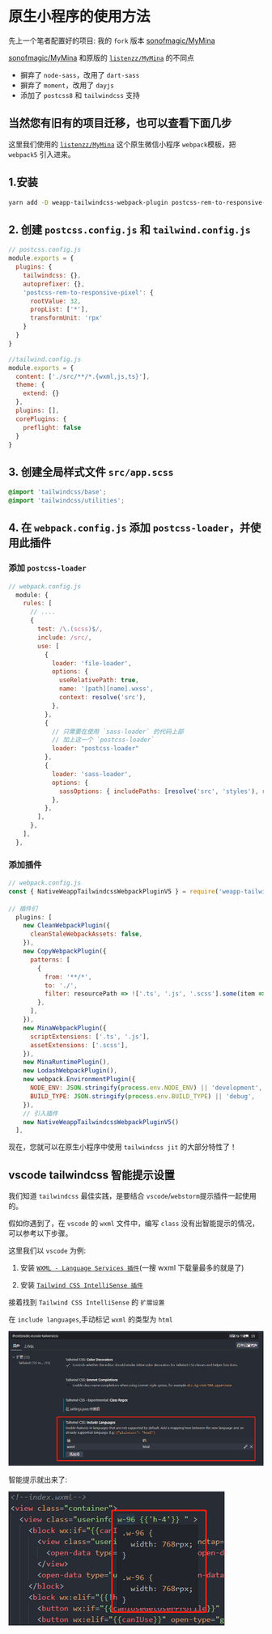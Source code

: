 # 原生小程序的使用方法

先上一个笔者配置好的项目: 我的 `fork` 版本 [sonofmagic/MyMina](https://github.com/sonofmagic/MyMina)

[sonofmagic/MyMina](https://github.com/sonofmagic/MyMina) 和原版的 [`listenzz/MyMina`](https://github.com/listenzz/MyMina) 的不同点

- 摒弃了 `node-sass`，改用了 `dart-sass`
- 摒弃了 `moment`，改用了 `dayjs`
- 添加了 `postcss8` 和 `tailwindcss` 支持

## 当然您有旧有的项目迁移，也可以查看下面几步

这里我们使用的 [`listenzz/MyMina`](https://github.com/listenzz/MyMina) 这个原生微信小程序 `webpack`模板，把 `webpack5` 引入进来。

## 1.安装

```bash
yarn add -D weapp-tailwindcss-webpack-plugin postcss-rem-to-responsive-pixel tailwindcss postcss postcss-loader autoprefixer
```

## 2. 创建 `postcss.config.js` 和 `tailwind.config.js`

```js
// postcss.config.js
module.exports = {
  plugins: {
    tailwindcss: {},
    autoprefixer: {},
    'postcss-rem-to-responsive-pixel': {
      rootValue: 32,
      propList: ['*'],
      transformUnit: 'rpx'
    }
  }
}
```

```js
//tailwind.config.js
module.exports = {
  content: ['./src/**/*.{wxml,js,ts}'],
  theme: {
    extend: {}
  },
  plugins: [],
  corePlugins: {
    preflight: false
  }
}
```

## 3. 创建全局样式文件 `src/app.scss`

```scss
@import 'tailwindcss/base';
@import 'tailwindcss/utilities';
```

## 4. 在 `webpack.config.js` 添加 `postcss-loader`，并使用此插件

### 添加 `postcss-loader`

```js
// webpack.config.js
  module: {
    rules: [
      // ....
      {
        test: /\.(scss)$/,
        include: /src/,
        use: [
          {
            loader: 'file-loader',
            options: {
              useRelativePath: true,
              name: '[path][name].wxss',
              context: resolve('src'),
            },
          },
          {
            // 只需要在使用 `sass-loader` 的代码上部
            // 加上这一个 `postcss-loader`
            loader: "postcss-loader"
          },
          {
            loader: 'sass-loader',
            options: {
              sassOptions: { includePaths: [resolve('src', 'styles'), resolve('src')] },
            },
          },
        ],
      },
    ],
  },
```

### 添加插件

```js
// webpack.config.js
const { NativeWeappTailwindcssWebpackPluginV5 } = require('weapp-tailwindcss-webpack-plugin ')

// 插件们
  plugins: [
    new CleanWebpackPlugin({
      cleanStaleWebpackAssets: false,
    }),
    new CopyWebpackPlugin({
      patterns: [
        {
          from: '**/*',
          to: './',
          filter: resourcePath => !['.ts', '.js', '.scss'].some(item => resourcePath.endsWith(item)),
        },
      ],
    }),
    new MinaWebpackPlugin({
      scriptExtensions: ['.ts', '.js'],
      assetExtensions: ['.scss'],
    }),
    new MinaRuntimePlugin(),
    new LodashWebpackPlugin(),
    new webpack.EnvironmentPlugin({
      NODE_ENV: JSON.stringify(process.env.NODE_ENV) || 'development',
      BUILD_TYPE: JSON.stringify(process.env.BUILD_TYPE) || 'debug',
    }),
    // 引入插件
    new NativeWeappTailwindcssWebpackPluginV5()
  ],
```

现在，您就可以在原生小程序中使用 `tailwindcss jit` 的大部分特性了！

## vscode tailwindcss 智能提示设置

我们知道 `tailwindcss` 最佳实践，是要结合 `vscode`/`webstorm`提示插件一起使用的。

假如你遇到了，在 `vscode` 的 `wxml` 文件中，编写 `class` 没有出智能提示的情况，可以参考以下步骤。

这里我们以 `vscode` 为例:

1. 安装 [`WXML - Language Services 插件`](https://marketplace.visualstudio.com/items?itemName=qiu8310.minapp-vscode)(一搜 wxml 下载量最多的就是了)

2. 安装 [`Tailwind CSS IntelliSense 插件`](https://marketplace.visualstudio.com/items?itemName=bradlc.vscode-tailwindcss)

接着找到 `Tailwind CSS IntelliSense` 的 `扩展设置`

在 `include languages`,手动标记 `wxml` 的类型为 `html`

![如图所示](./img/vscode-setting.png)

智能提示就出来了:

![智能提示](./img/wxml-i.png)
